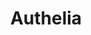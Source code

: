 ---
draft: false
title: Authelia
content:
  id: authelia
  name: Authelia
  website: https://www.authelia.com/
  short_description: Authelia is an authentication and authorization server and portal fulfilling the identity and access management (IAM) role of information security in providing multi-factor authentication and single sign-on (SSO) for your applications via a web portal. It
---
